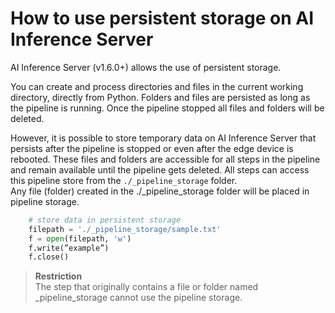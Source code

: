 # How to use persistent storage on AI Inference Server

AI Inference Server (v1.6.0+) allows the use of persistent storage.

You can create and process directories and files in the current working directory, directly from Python.
Folders and files are persisted as long as the pipeline is running. Once the pipeline stopped all files and folders will be deleted.

However, it is possible to store temporary data on AI Inference Server that persists after the pipeline is stopped or even after the edge device is rebooted. These files and folders are accessible for all steps in the pipeline and remain available until the pipeline gets deleted.
​All steps can access this pipeline store from the `​./_pipeline_storage​` folder.\
Any file (folder) created in the ​./_pipeline_storage​ folder will be placed in pipeline storage.

```python
    # store data in persistent storage
    filepath = './_pipeline_storage/sample.txt'
    f = open(filepath, 'w')
    f.write(”example”)
    f.close()
```

>**Restriction**\
The step that originally contains a file or folder named ​_pipeline_storage​ cannot use the pipeline storage.
